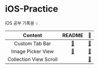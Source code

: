 # iOS-Practice
iOS 공부 기록용 💡

|Content|README|📂|
|:----------------------:|:--------------------:|:--------------------:|
|Custom Tab Bar|[📎](https://github.com/ezidayzi/iOS-Practice/blob/main/CustomTabbar/CustomTabbar.md)|[📂](https://github.com/ezidayzi/iOS-Practice/tree/main/CustomTabbar)|
|Image Picker View|[📎](https://github.com/ezidayzi/iOS-Practice/blob/main/UIImagePickerPractice/ImagePicker.md)|[📂](https://github.com/ezidayzi/iOS-Practice/tree/main/UIImagePickerPractice)|
|Collection View Scroll||[📂](https://github.com/ezidayzi/iOS-Practice)|

